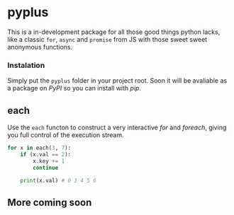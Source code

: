 # pyplus
This is a in-development package for all those good things python lacks, like a classic `for`, `async` and `promise` from JS with those sweet sweet anonymous functions.  

### Instalation
Simply put the `pyplus` folder in your project root. Soon it will be avaliable as a package on *PyPI* so you can install with *pip*.

## each
Use the `each` functon to construct a very interactive *for* and *foreach*, giving you full control of the execution stream.

```python
for x in each(3, 7):
	if (x.val == 2):
		x.key += 1
		continue

	print(x.val) # 0 1 4 5 6
```

## More coming soon
